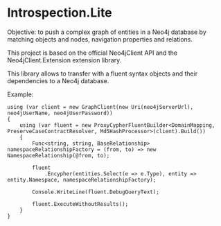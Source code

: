 # Introspection.Lite

Objective: to push a complex graph of entities in a Neo4j database by matching objects and nodes, navigation properties and relations.

This project is based on the official Neo4jClient API and the Neo4jClient.Extension extension library.

This library allows to transfer with a fluent syntax objects and their dependencies to a Neo4j database.

Example:

    using (var client = new GraphClient(new Uri(neo4jServerUrl), neo4jUserName, neo4jUserPassword))
    {
        using (var fluent = new ProxyCypherFluentBuilder<DomainMapping, PreserveCaseContractResolver, Md5HashProcessor>(client).Build())
        {
            Func<string, string, BaseRelationship> namespaceRelationshipFactory = (from, to) => new NamespaceRelationship(@from, to);
    
            fluent
                .Encypher(entities.Select(e => e.Type), entity => entity.Namespace, namespaceRelationshipFactory);
    
            Console.WriteLine(fluent.DebugQueryText);
    
            fluent.ExecuteWithoutResults();
        }
    }